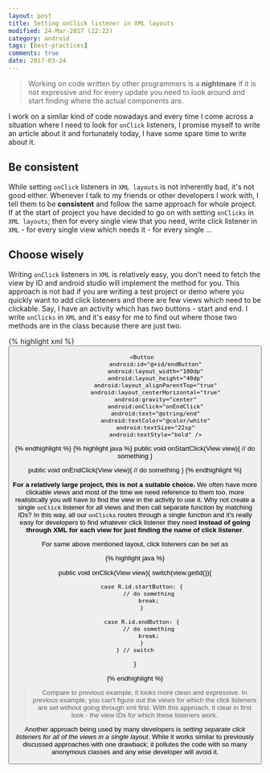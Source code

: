```yaml
---
layout: post
title: Setting onClick listener in XML layouts
modified: 24-Mar-2017 (22:22)
category: android
tags: [best-practices]
comments: true
date: 2017-03-24
---
```


> Working on code written by other programmers is a **nightmare** if it is not expressive and for every update you need to look around and start
> finding where the actual components are.

I work on a similar kind of code nowadays and every time I come across a situation where I need to look for `onClick` listeners, I promise myself
to write an article about it and fortunately today, I have some spare time to write about it.

## Be consistent

While setting `onClick` listeners in `XML layouts` is not inherently bad, it's not good either. Whenever I talk to my friends or other developers
I work with, I tell them to be **consistent** and follow the same approach for whole project. If at the start of project you have decided to
go on with setting `onClicks` in `XML layouts`; then for every single view that you need, write click listener in `XML` - for every single
 view which needs it - for every single ...

## Choose wisely

Writing `onClick` listeners in `XML` is relatively easy, you don't need to fetch the view by ID and android studio will implement the
method for you. This approach is not bad if you are writing a test project or demo where you quickly want to add click listeners and there are
few views which need to be clickable. Say, I have an activity which has *two* buttons - start and end. I write `onClicks` in `XML` and it's easy
for me to find out where those two methods are in the class because there are just two.

{% highlight xml %}
        <Button
                android:id="@+id/startButton"
                android:layout_width="180dp"
                android:layout_height="40dp"
                android:layout_alignParentTop="true"
                android:layout_centerHorizontal="true"
                android:gravity="center"
                android:onClick="onStartClick"
                android:text="@string/start"
                android:textColor="@color/white"
                android:textSize="22sp"
                android:textStyle="bold" />

        <Button
                android:id="@+id/endButton"
                android:layout_width="180dp"
                android:layout_height="40dp"
                android:layout_alignParentTop="true"
                android:layout_centerHorizontal="true"
                android:gravity="center"
                android:onClick="onEndClick"
                android:text="@string/end"
                android:textColor="@color/white"
                android:textSize="22sp"
                android:textStyle="bold" />

{% endhighlight %}
{% highlight java %}
public void onStartClick(View view){
    // do something
}

public void onEndClick(View view){
    // do something
}
{% endhighlight %}


**For a relatively large project, this is not a suitable choice.** We often have more clickable views and most of the time we need reference
to them too, more realistically you will have to find the view in the activity to use it. Why not create a single `onClick` listener for all
views and then call separate function by matching IDs? In this way, all our `onClicks` routes through a single function and it's really
easy for developers to find whatever click listener they need **instead of going through XML for each view for just finding the name
of click listener**.

For same above mentioned layout, click listeners can be set as

{% highlight java %}

public void onClick(View view){
    switch(view.getId()){

        case R.id.startButton: {
            // do something
            break;
        }

        case R.id.endButton: {
            // do something
            break;
        }
    } // switch
}

{% endhighlight %}


> Compare to previous example, it looks more clean and expressive. In previous example, you can't figure out the views for which the
> click listeners are set without going through xml first. With this approach, it clear in first look - the view IDs for which these
> listeners work.

Another approach being used by many developers is *setting separate click listeners for all of the views in a single layout*. While it works
similar to previously discussed approaches with one drawback; it pollutes the code with so many anonymous classes and any wise developer will
avoid it.

